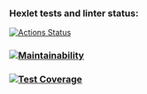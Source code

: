### Hexlet tests and linter status:
[![Actions Status](https://github.com/YuriyKuznecov/java-project-78/actions/workflows/hexlet-check.yml/badge.svg)](https://github.com/YuriyKuznecov/java-project-78/actions)

### [![Maintainability](https://api.codeclimate.com/v1/badges/9bc2f3af718043eda20d/maintainability)](https://codeclimate.com/github/YuriyKuznecov/java-project-78/maintainability)

### [![Test Coverage](https://api.codeclimate.com/v1/badges/9bc2f3af718043eda20d/test_coverage)](https://codeclimate.com/github/YuriyKuznecov/java-project-78/test_coverage)
